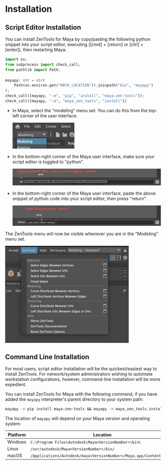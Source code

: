 
# Installation

## Script Editor Installation

You can install ZenTools for Maya by copy/pasting the following python snippet
into your script editor, executing ([cmd] + [return] or [ctrl] + [enter]),
then restarting Maya:

```python
import os;
from subprocess import check_call;
from pathlib import Path;

mayapy: str = str(
    Path(os.environ.get("MAYA_LOCATION")).joinpath("bin", "mayapy")
);
check_call([mayapy, "-m", "pip", "install", "maya-zen-tools"]);
check_call([mayapy, "-m", "maya_zen_tools", "install"])
```

-   In Maya, select the "modeling" menu set. You can do this from the top-left
    corner of the user interface.

    <img alt="Modeling Menu Set" src="../assets/images/install-modeling-menu-set.png" width="200px" />

-   In the bottom-right corner of the Maya user interface, make
    sure your script editor is toggled to "python".

    <img alt="Toggle Script Editor" src="../assets/images/install-script-editor-toggle.png" width="600px" />

-   In the bottom-right corner of the Maya user interface, paste the
    above snippet of python code into your script editor, then press "return".

    <img alt="Paste Into Script Editor" src="../assets/images/install-script-editor-paste.png" width="600px" />

The ZenTools menu will now be visible whenever you are in the "Modeling" menu
set.

<img alt="ZenTools Menu" src="../assets/images/zen-tools-menu.png" width="400px" />

## Command Line Installation

For most users, script editor installation will be the quickest/easiest way
to install ZenTools. For network/system administrators wishing to automate
workstation configurations, however, command-line installation will be more
expedient.

You can install ZenTools for Maya with the following command, if you have added
the `mayapy` interpreter's parent directory to your system path:

```bash
mayapy -m pip install maya-zen-tools && mayapy -m maya_zen_tools.install
```

The location of `mayapy` will depend on your Maya version and operating system:

| Platform | Location                                                            |
|----------|---------------------------------------------------------------------|
| Windows  | `C:\Program Files\Autodesk\Maya<VersionNumber>\bin\`                |
| Linux    | `/usr/autodesk/Maya<VersionNumber>/bin/`                            |
| macOS    | `/Applications/Autodesk/maya<VersionNumber>/Maya.app/Contents/bin/` |
